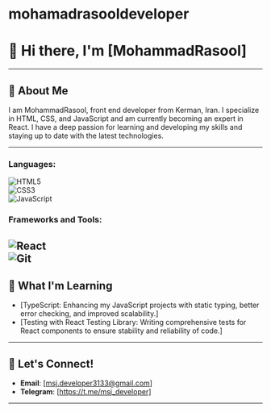 # mohamadrasooldeveloper

# 👋 Hi there, I'm [MohammadRasool]  

---

## 🌟 About Me  

I am MohammadRasool, front end developer from Kerman, Iran. I specialize in HTML, CSS, and JavaScript and am currently becoming an expert in React. I have a deep passion for learning and developing my skills and staying up to date with the latest technologies.


--- 

### Languages:  

![HTML5](https://img.shields.io/badge/HTML5-E34F26?style=flat&logo=html5&logoColor=white)  
![CSS3](https://img.shields.io/badge/CSS3-1572B6?style=flat&logo=css3&logoColor=white)  
![JavaScript](https://img.shields.io/badge/JavaScript-F7DF1E?style=flat&logo=javascript&logoColor=black)  

### Frameworks and Tools:  
![React](https://img.shields.io/badge/React-61DAFB?style=flat&logo=react&logoColor=black)  
![Git](https://img.shields.io/badge/Git-F05032?style=flat&logo=git&logoColor=white)
---

## 🌱 What I'm Learning  

- [TypeScript: Enhancing my JavaScript projects with static typing, better error checking, and improved scalability.]  
- [Testing with React Testing Library: Writing comprehensive tests for React components to ensure stability and reliability of code.]   

---

## 🤝 Let's Connect!  

- **Email**: [msj.developer3133@gmail.com] 
- **Telegram**: [https://t.me/msj_developer]

---


